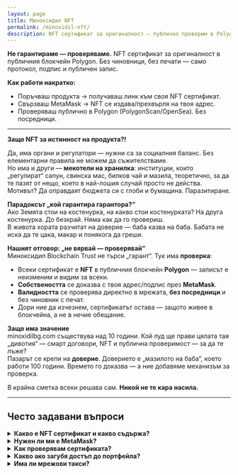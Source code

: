 ```yaml
---
layout: page
title: Миноксидил NFT
permalink: /minoxidil-nft/
description: NFT сертификат за оригиналност — публично проверим в Polygon. Без посредници и „гарантори“.
---
```


**Не гарантираме — проверяваме.** NFT сертификат за оригиналност в публичния блокчейн Polygon. Без чиновници, без печати — само протокол, подпис и публичен запис.

**Как работи накратко:**
- Поръчваш продукта → получаваш линк към своя NFT сертификат.
- Свързваш MetaMask → NFT се издава/прехвърля на твоя адрес.
- Проверяваш публично в Polygon (PolygonScan/OpenSea). Без посредници.

---

**Защо NFT за истинност на продукта?!**

Да, има органи и регулатори — нужни са за социалния баланс. Без елементарни правила не можем да съжителстваме.  
Но има и други — **мекотели на хранилка**: институции, които „регулират“ сапун, свинска мас, билков чай и мазила, теоретично, за да те пазят от нещо, което в най-лошия случай просто не действа. Мотивът? Да оправдаят бюджета си с глоби и бумащина. Паразитиране.

**Парадоксът „кой гарантира гарантора?“**  
Ако Земята стои на костенурка, на какво стои костенурката? На друга костенурка. До безкрай. Няма как да го провериш.  
В живота хората разчитат на доверие — баба казва на баба. Бабата не иска да те цака, макар и понякога да греши.

**Нашият отговор: „не вярвай — проверявай“**  
Миноксидил Blockchain Trust не търси „гарант“. Тук има **проверка**:
- Всеки сертификат е **NFT** в публичния блокчейн **Polygon** — записът е неизменим и видим за всеки.  
- **Собствеността** се доказва с твоя адрес/подпис през **MetaMask**.  
- **Валидността** се проверява директно в мрежата, **без посредници** и без чиновник с печат.  
- Дори ние да изчезнем, сертификатът остава — защото живее в блокчейна, а не в нечие обещание.

**Защо има значение**  
minoxidilbg.com съществува над 10 години. Кой луд ще прави цялата тая „дивотия“ — смарт договори, NFT и публична проверимост — за да те лъже?  
Пазарът се крепи на **доверие**. Доверието е „мазилото на баба“, което работи 100 години. Времето го доказва — а ние добавяме механизъм за проверка.

В крайна сметка всеки решава сам. **Никой не те кара насила.**

---

## Често задавани въпроси
<details><summary><strong>Какво е NFT сертификат и какво съдържа?</strong></summary>
NFT е уникален цифров токен в Polygon, който маркира оригиналност и партида на продукта. В метаданните записваме: име на продукта, партида/серия, дата на издаване, и линк към страница за проверка.
</details>

<details><summary><strong>Нужен ли ми е MetaMask?</strong></summary>
Да – сертификатът се издава на твоя адрес. Свържи MetaMask и потвърди собствеността на адреса си. Виж стъпките: <a href="/rkovodstvo-za-metamask/">Ръководство за MetaMask</a>.
</details>

<details><summary><strong>Как проверявам сертификата?</strong></summary>
Ще получиш директен линк към NFT. Можеш да го отвориш и в PolygonScan/OpenSea. Записът е публичен и неизменим; всеки може да го види без посредници.
</details>

<details><summary><strong>Какво ако загубя достъп до портфейла?</strong></summary>
Публичният запис остава. За прехвърляне към нов адрес ще поискаме доказателство за покупка и подпис с новия адрес. Пиши ни на <a href="mailto:info@minoxidilbg.com">info@minoxidilbg.com</a>.
</details>

<details><summary><strong>Има ли мрежови такси?</strong></summary>
Polygon има минимални такси. По подразбиране ги покриваме ние при издаване. При специални заявки (преиздаване/прехвърляне) таксите може да са за сметка на клиента.
</details>

<!-- SEO FAQ JSON-LD -->
<script type="application/ld+json">
{
  "@context":"https://schema.org",
  "@type":"FAQPage",
  "mainEntity":[
    {"@type":"Question","name":"Какво е NFT сертификат и какво съдържа?","acceptedAnswer":{"@type":"Answer","text":"NFT е уникален токен в Polygon, който маркира оригиналност и партида; съдържа име на продукта, партида/серия, дата и линк за проверка."}},
    {"@type":"Question","name":"Нужен ли ми е MetaMask?","acceptedAnswer":{"@type":"Answer","text":"Да. Сертификатът се издава на твоя адрес; свържи MetaMask и потвърди адреса."}},
    {"@type":"Question","name":"Как проверявам сертификата?","acceptedAnswer":{"@type":"Answer","text":"Получаваш линк към NFT; може да се види в PolygonScan или OpenSea. Записът е публичен и неизменим."}},
    {"@type":"Question","name":"Какво ако загубя достъп до портфейла?","acceptedAnswer":{"@type":"Answer","text":"Публичният запис остава. За прехвърляне към нов адрес изискваме доказателство за покупка и подпис от новия адрес."}},
    {"@type":"Question","name":"Има ли мрежови такси?","acceptedAnswer":{"@type":"Answer","text":"Polygon има минимални такси. Обикновено ги покриваме при издаване; при специални заявки може да са за клиента."}}
  ]
}
</script>
